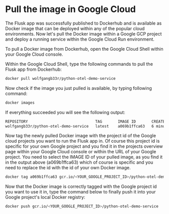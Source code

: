 # Pull the image in Google Cloud

The Flusk app was successfully published to Dockerhub and is available as Docker image that can be deployed within any of the popular cloud environments.
Now let's pull the Docker image within a Google GCP project and deploy a running service within the Google Cloud Run environment.

To pull a Docker image from Dockerhub, open the Google Cloud Shell within your Google Cloud console.

Within the Google Cloud Shell, type the following commands to pull the Flusk app from Dockerhub:

```bash
docker pull wolfgangb33r/python-otel-demo-service
```

Now check if the image you just pulled is available, by typing following command:

```bash
docker images
```

If everything succeeded you will see the following output:

```bash
REPOSITORY                              TAG       IMAGE ID       CREATED         SIZE
wolfgangb33r/python-otel-demo-service   latest    a069b1ffca63   6 minutes ago   154MB
```

Now tag the newly pulled Docker image with the project id of the Google cloud projects you want to run the Flusk app in. Of course this project id is specific for your own Google project and you find it in the projects overview page within your Google Cloud console or within the URL of your Google project.
You need to select the IMAGE ID of your pulled image, as you find it in the output above (a069b1ffca63) which of course is specific and you need to replace the id with the id of your own Docker image.

```bash
docker tag a069b1ffca63 gcr.io/<YOUR_GOOGLE_PROJECT_ID>/python-otel-demo-service 
```

Now that the Docker image is correctly tagged with the Google project id you want to use it in, type the command below to finally push it into your Google project's local Docker registry:

```bash
docker push gcr.io/<YOUR_GOOGLE_PROJECT_ID>/python-otel-demo-service
```
